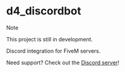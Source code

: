 # d4_discordbot

> [!NOTE]
> This project is still in development.

Discord integration for FiveM servers.

Need support? Check out the [Discord server](https://discord.gg/rdjpS2K8hC)!
